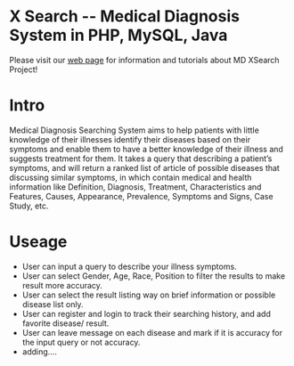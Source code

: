 # X Search -- Medical Diagnosis System in PHP, MySQL, Java
Please visit our [web page][MDXSearch-website] for information and tutorials about MD XSearch Project!

# Intro
Medical Diagnosis Searching System aims to help patients with little knowledge of their illnesses identify their diseases based on their symptoms and enable them to have a better knowledge of their illness and suggests treatment for them. It takes a query that describing a patient’s symptoms, and will return a ranked list of article of possible diseases that discussing similar symptoms, in which contain medical and health information like Definition, Diagnosis, Treatment, Characteristics and Features, Causes, Appearance, Prevalence, Symptoms and Signs, Case Study, etc.

# Useage
 - User can input a query to describe your illness symptoms.
 - User can select Gender, Age, Race, Position to filter the results to make result more accuracy.
 - User can select the result listing way on brief information or possible disease list only.
 - User can register and login to track their searching history, and add favorite disease/ result.
 - User can leave message on each disease and mark if it is accuracy for the input query or not accuracy.
 - adding....


[MDXSearch-website]: http://web.engr.illinois.edu/~jhan51/mdxsearch/
